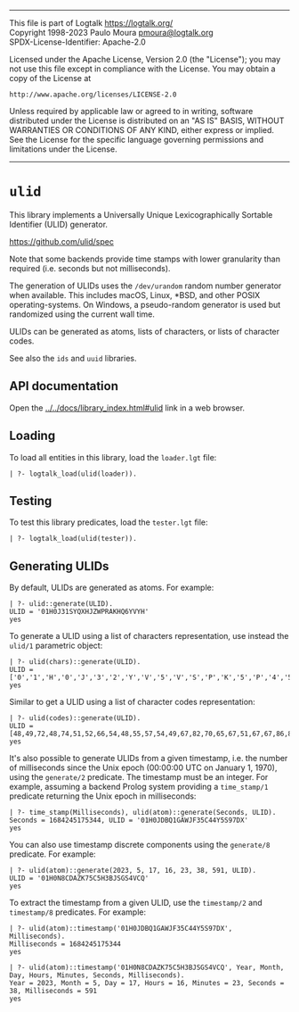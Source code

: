 ________________________________________________________________________

This file is part of Logtalk <https://logtalk.org/>  
Copyright 1998-2023 Paulo Moura <pmoura@logtalk.org>  
SPDX-License-Identifier: Apache-2.0

Licensed under the Apache License, Version 2.0 (the "License");
you may not use this file except in compliance with the License.
You may obtain a copy of the License at

    http://www.apache.org/licenses/LICENSE-2.0

Unless required by applicable law or agreed to in writing, software
distributed under the License is distributed on an "AS IS" BASIS,
WITHOUT WARRANTIES OR CONDITIONS OF ANY KIND, either express or implied.
See the License for the specific language governing permissions and
limitations under the License.
________________________________________________________________________


`ulid`
======

This library implements a Universally Unique Lexicographically Sortable
Identifier (ULID) generator.

https://github.com/ulid/spec

Note that some backends provide time stamps with lower granularity than
required (i.e. seconds but not milliseconds).

The generation of ULIDs uses the `/dev/urandom` random number generator
when available. This includes macOS, Linux, *BSD, and other POSIX
operating-systems. On Windows, a pseudo-random generator is used but
randomized using the current wall time. 

ULIDs can be generated as atoms, lists of characters, or lists of
character codes.

See also the `ids` and `uuid` libraries.


API documentation
-----------------

Open the [../../docs/library_index.html#ulid](../../docs/library_index.html#ulid)
link in a web browser.


Loading
-------

To load all entities in this library, load the `loader.lgt` file:

	| ?- logtalk_load(ulid(loader)).


Testing
-------

To test this library predicates, load the `tester.lgt` file:

	| ?- logtalk_load(ulid(tester)).


Generating ULIDs
----------------

By default, ULIDs are generated as atoms. For example:

	| ?- ulid::generate(ULID).
	ULID = '01H0J31SYQXHJZWPRAKHQ6YVYH'
	yes

To generate a ULID using a list of characters representation, use instead
the `ulid/1` parametric object:

	| ?- ulid(chars)::generate(ULID).
	ULID = ['0','1','H','0','J','3','2','Y','V','5','V','S','P','K','5','P','4','5','G','G','0','9','8','8','M','2']
	yes

Similar to get a ULID using a list of character codes representation:

	| ?- ulid(codes)::generate(ULID).
	ULID = [48,49,72,48,74,51,52,66,54,48,55,57,54,49,67,82,70,65,67,51,67,67,86,82,48,66]
	yes

It's also possible to generate ULIDs from a given timestamp, i.e. the
number of milliseconds since the Unix epoch (00:00:00 UTC on January 1,
1970), using the `generate/2` predicate. The timestamp must be an integer.
For example, assuming a backend Prolog system providing a `time_stamp/1`
predicate returning the Unix epoch in milliseconds:

	| ?- time_stamp(Milliseconds), ulid(atom)::generate(Seconds, ULID).
	Seconds = 1684245175344, ULID = '01H0JDBQ1GAWJF35C44Y5S97DX'
	yes

You can also use timestamp discrete components using the `generate/8`
predicate. For example:

	| ?- ulid(atom)::generate(2023, 5, 17, 16, 23, 38, 591, ULID).
	ULID = '01H0N8CDAZK75C5H3BJSGS4VCQ'
	yes

To extract the timestamp from a given ULID, use the `timestamp/2` and
`timestamp/8` predicates. For example:

	| ?- ulid(atom)::timestamp('01H0JDBQ1GAWJF35C44Y5S97DX', Milliseconds).
	Milliseconds = 1684245175344
	yes

	| ?- ulid(atom)::timestamp('01H0N8CDAZK75C5H3BJSGS4VCQ', Year, Month, Day, Hours, Minutes, Seconds, Milliseconds).
	Year = 2023, Month = 5, Day = 17, Hours = 16, Minutes = 23, Seconds = 38, Milliseconds = 591
	yes

